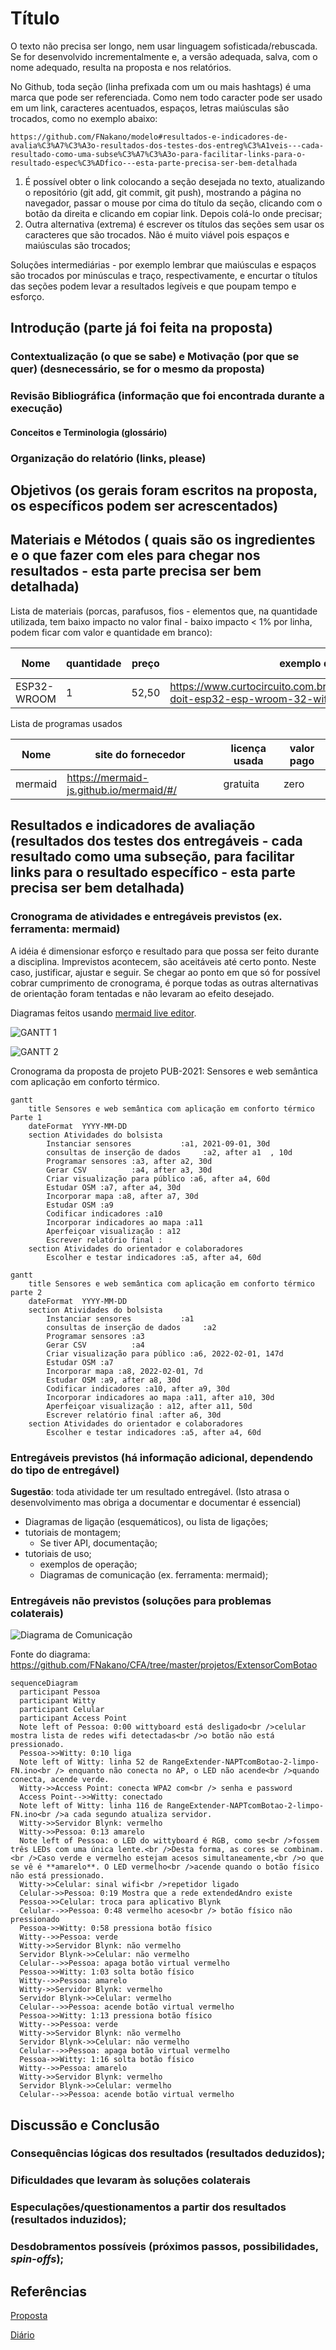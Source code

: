 # Título

O texto não precisa ser longo, nem usar linguagem sofisticada/rebuscada. Se for desenvolvido incrementalmente e, a versão adequada, salva, com o nome adequado, resulta na proposta e nos relatórios.
 
No Github, toda seção (linha prefixada com um ou mais hashtags) é uma marca que pode ser referenciada. Como nem todo caracter pode ser usado em um link, caracteres acentuados, espaços, letras maiúsculas são trocados, como no exemplo abaixo: 

```
https://github.com/FNakano/modelo#resultados-e-indicadores-de-avalia%C3%A7%C3%A3o-resultados-dos-testes-dos-entreg%C3%A1veis---cada-resultado-como-uma-subse%C3%A7%C3%A3o-para-facilitar-links-para-o-resultado-espec%C3%ADfico---esta-parte-precisa-ser-bem-detalhada
```

1. É possível obter o link colocando a seção desejada no texto, atualizando o repositório (git add, git commit, git push), mostrando a página no navegador, passar o mouse por cima do título da seção, clicando com o botão da direita e clicando em copiar link. Depois colá-lo onde precisar;
2. Outra alternativa (extrema) é escrever os títulos das seções sem usar os caracteres que são trocados. Não é muito viável pois espaços e maiúsculas são trocados;

Soluções intermediárias - por exemplo lembrar que maiúsculas e espaços são trocados por minúsculas e traço, respectivamente, e encurtar o títulos das seções podem levar a resultados legíveis e que poupam tempo e esforço.

## Introdução (parte já foi feita na proposta)
### Contextualização (o que se sabe) e Motivação (por que se quer)  (desnecessário, se for o mesmo da proposta)
### Revisão Bibliográfica (informação que foi encontrada durante a execução)
#### Conceitos e Terminologia (glossário)
### Organização do relatório (links, please)
## Objetivos (os gerais foram escritos na proposta, os específicos podem ser acrescentados)
## Materiais e Métodos ( quais são os ingredientes e o que fazer com eles para chegar nos resultados - esta parte precisa ser bem detalhada)

Lista de materiais (porcas, parafusos, fios - elementos que, na quantidade utilizada, tem baixo impacto no valor final - baixo impacto < 1% por linha, podem ficar com valor e quantidade em branco):

| Nome | quantidade | preço | exemplo de site ofertando | link para foto do componente utilizado |
| --- | --- | --- | --- | --- |
| ESP32-WROOM | 1 | 52,50 | https://www.curtocircuito.com.br/catalog/product/view/id/1006/s/placa-doit-esp32-esp-wroom-32-wifi-bluetooth/ | [20210708_102001.jpg](20210708_102001.jpg) |

Lista de programas usados

| Nome | site do fornecedor | licença usada | valor pago |
| --- | --- | --- | --- |
| mermaid | https://mermaid-js.github.io/mermaid/#/ | gratuita | zero |


## Resultados e indicadores de avaliação (resultados dos testes dos entregáveis - cada resultado como uma subseção, para facilitar links para o resultado específico - esta parte precisa ser bem detalhada)

### Cronograma de atividades e entregáveis previstos  (ex. ferramenta: mermaid)

A idéia é dimensionar esforço e resultado para que possa ser feito durante a disciplina. Imprevistos acontecem, são aceitáveis até certo ponto. Neste caso, justificar, ajustar e seguir. Se chegar ao ponto em que só for possível cobrar cumprimento de cronograma, é porque todas as outras alternativas de orientação foram tentadas e não levaram ao efeito desejado.

Diagramas feitos usando [mermaid live editor](https://mermaid-js.github.io/mermaid-live-editor).

![GANTT 1](mermaid-diagram-20210612222823.png)


![GANTT 2](mermaid-diagram-20210612223049.png)

Cronograma da proposta de projeto PUB-2021: Sensores e web semântica com aplicação em conforto térmico.

```
gantt
    title Sensores e web semântica com aplicação em conforto térmico Parte 1
    dateFormat  YYYY-MM-DD
    section Atividades do bolsista
        Instanciar sensores           :a1, 2021-09-01, 30d
        consultas de inserção de dados     :a2, after a1  , 10d
        Programar sensores :a3, after a2, 30d
        Gerar CSV          :a4, after a3, 30d
        Criar visualização para público :a6, after a4, 60d
        Estudar OSM :a7, after a4, 30d
        Incorporar mapa :a8, after a7, 30d
        Estudar OSM :a9
        Codificar indicadores :a10
        Incorporar indicadores ao mapa :a11
        Aperfeiçoar visualização : a12
        Escrever relatório final : 
    section Atividades do orientador e colaboradores
        Escolher e testar indicadores :a5, after a4, 60d

```


```
gantt
    title Sensores e web semântica com aplicação em conforto térmico parte 2
    dateFormat  YYYY-MM-DD
    section Atividades do bolsista
        Instanciar sensores           :a1
        consultas de inserção de dados     :a2
        Programar sensores :a3
        Gerar CSV          :a4
        Criar visualização para público :a6, 2022-02-01, 147d
        Estudar OSM :a7
        Incorporar mapa :a8, 2022-02-01, 7d
        Estudar OSM :a9, after a8, 30d
        Codificar indicadores :a10, after a9, 30d
        Incorporar indicadores ao mapa :a11, after a10, 30d
        Aperfeiçoar visualização : a12, after a11, 50d
        Escrever relatório final :after a6, 30d
    section Atividades do orientador e colaboradores
        Escolher e testar indicadores :a5, after a4, 60d

```


### Entregáveis previstos (há informação adicional, dependendo do tipo de entregável)

**Sugestão**: toda atividade ter um resultado entregável. (Isto atrasa o desenvolvimento mas obriga a documentar e documentar é essencial)

- Diagramas de ligação (esquemáticos), ou lista de ligações;
- tutoriais de montagem;
   - Se tiver API, documentação;
- tutoriais de uso;
   - exemplos de operação;
   - Diagramas de comunicação (ex. ferramenta: mermaid);

### Entregáveis não previstos (soluções para problemas colaterais)

![Diagrama de Comunicação](botao.svg)

Fonte do diagrama: https://github.com/FNakano/CFA/tree/master/projetos/ExtensorComBotao

```
sequenceDiagram
  participant Pessoa
  participant Witty
  participant Celular
  participant Access Point
  Note left of Pessoa: 0:00 wittyboard está desligado<br />celular mostra lista de redes wifi detectadas<br />o botão não está pressionado.
  Pessoa->>Witty: 0:10 liga
  Note left of Witty: linha 52 de RangeExtender-NAPTcomBotao-2-limpo-FN.ino<br /> enquanto não conecta no AP, o LED não acende<br />quando conecta, acende verde.
  Witty->>Access Point: conecta WPA2 com<br /> senha e password
  Access Point-->>Witty: conectado
  Note left of Witty: linha 116 de RangeExtender-NAPTcomBotao-2-limpo-FN.ino<br />a cada segundo atualiza servidor.
  Witty->>Servidor Blynk: vermelho
  Witty->>Pessoa: 0:13 amarelo
  Note left of Pessoa: o LED do wittyboard é RGB, como se<br />fossem três LEDs com uma única lente.<br />Desta forma, as cores se combinam.<br />Caso verde e vermelho estejam acesos simultaneamente,<br />o que se vê é **amarelo**. O LED vermelho<br />acende quando o botão físico não está pressionado. 
  Witty->>Celular: sinal wifi<br />repetidor ligado
  Celular->>Pessoa: 0:19 Mostra que a rede extendedAndro existe
  Pessoa->>Celular: troca para aplicativo Blynk
  Celular-->>Pessoa: 0:48 vermelho aceso<br /> botão físico não pressionado
  Pessoa->>Witty: 0:58 pressiona botão físico
  Witty-->>Pessoa: verde
  Witty->>Servidor Blynk: não vermelho
  Servidor Blynk->>Celular: não vermelho
  Celular-->>Pessoa: apaga botão virtual vermelho
  Pessoa->>Witty: 1:03 solta botão físico
  Witty-->>Pessoa: amarelo
  Witty->>Servidor Blynk: vermelho
  Servidor Blynk->>Celular: vermelho
  Celular-->>Pessoa: acende botão virtual vermelho
  Pessoa->>Witty: 1:13 pressiona botão físico
  Witty-->>Pessoa: verde
  Witty->>Servidor Blynk: não vermelho
  Servidor Blynk->>Celular: não vermelho
  Celular-->>Pessoa: apaga botão virtual vermelho
  Pessoa->>Witty: 1:16 solta botão físico
  Witty-->>Pessoa: amarelo
  Witty->>Servidor Blynk: vermelho
  Servidor Blynk->>Celular: vermelho
  Celular-->>Pessoa: acende botão virtual vermelho
```



## Discussão e Conclusão
### Consequências lógicas dos resultados (resultados deduzidos);
### Dificuldades que levaram às soluções colaterais
### Especulações/questionamentos a partir dos resultados (resultados induzidos);
### Desdobramentos possíveis (próximos passos, possibilidades, *spin-offs*);
## Referências

[Proposta](proposta.md)

[Diário](diario.md)


